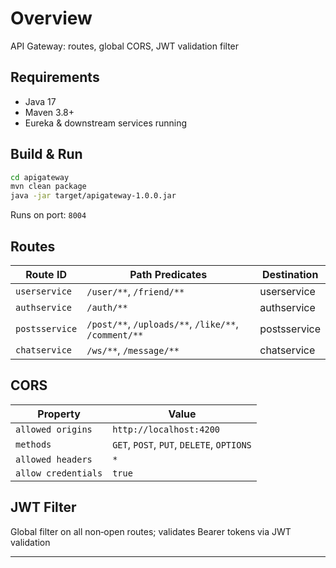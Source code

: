 # Overview

API Gateway: routes, global CORS, JWT validation filter

## Requirements

* Java 17
* Maven 3.8+
* Eureka & downstream services running

## Build & Run

```bash
cd apigateway
mvn clean package
java -jar target/apigateway-1.0.0.jar
```

Runs on port: `8004`

## Routes

| Route ID       | Path Predicates                                      | Destination  |
| -------------- | ---------------------------------------------------- | ------------ |
| `userservice`  | `/user/**`, `/friend/**`                             | userservice  |
| `authservice`  | `/auth/**`                                           | authservice  |
| `postsservice` | `/post/**`, `/uploads/**`, `/like/**`, `/comment/**` | postsservice |
| `chatservice`  | `/ws/**`, `/message/**`                              | chatservice  |

## CORS

| Property            | Value                                     |
| ------------------- | ----------------------------------------- |
| `allowed origins`   | `http://localhost:4200`                   |
| `methods`           | `GET`, `POST`, `PUT`, `DELETE`, `OPTIONS` |
| `allowed headers`   | `*`                                       |
| `allow credentials` | `true`                                    |

## JWT Filter

Global filter on all non‑open routes; validates Bearer tokens via JWT validation

---
